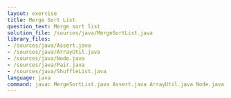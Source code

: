 ```yaml
---
layout: exercise
title: Merge Sort List
question_text: Merge sort list
solution_file: /sources/java/MergeSortList.java
library_files:
- /sources/java/Assert.java
- /sources/java/ArrayUtil.java
- /sources/java/Node.java
- /sources/java/Pair.java
- /sources/java/ShuffleList.java
language: java
command: javac MergeSortList.java Assert.java ArrayUtil.java Node.java Pair.java ShuffleList.java && java MergeSortList
---
```

